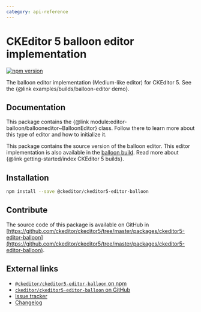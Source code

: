 ```yaml
---
category: api-reference
---
```


# CKEditor&nbsp;5 balloon editor implementation

[![npm version](https://badge.fury.io/js/%40ckeditor%2Fckeditor5-editor-balloon.svg)](https://www.npmjs.com/package/@ckeditor/ckeditor5-editor-balloon)

The balloon editor implementation (Medium-like editor) for CKEditor&nbsp;5. See the {@link examples/builds/balloon-editor demo}.

## Documentation

This package contains the {@link module:editor-balloon/ballooneditor~BalloonEditor} class. Follow there to learn more about this type of editor and how to initialize it.

This package contains the source version of the balloon editor. This editor implementation is also available in the [balloon build](https://www.npmjs.com/package/@ckeditor/ckeditor5-build-balloon). Read more about {@link getting-started/index CKEditor&nbsp;5 builds}.

## Installation

```bash
npm install --save @ckeditor/ckeditor5-editor-balloon
```

## Contribute

The source code of this package is available on GitHub in [https://github.com/ckeditor/ckeditor5/tree/master/packages/ckeditor5-editor-balloon](https://github.com/ckeditor/ckeditor5/tree/master/packages/ckeditor5-editor-balloon).

## External links

* [`@ckeditor/ckeditor5-editor-balloon` on npm](https://www.npmjs.com/package/@ckeditor/ckeditor5-editor-balloon)
* [`ckeditor/ckeditor5-editor-balloon` on GitHub](https://github.com/ckeditor/ckeditor5/tree/master/packages/ckeditor5-editor-balloon)
* [Issue tracker](https://github.com/ckeditor/ckeditor5/issues)
* [Changelog](https://github.com/ckeditor/ckeditor5/blob/master/CHANGELOG.md)
